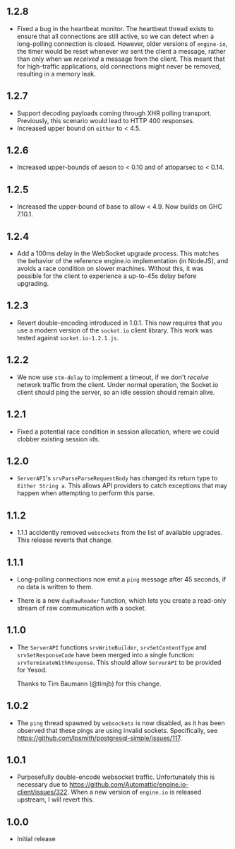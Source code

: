 ## 1.2.8

* Fixed a bug in the heartbeat monitor. The heartbeat thread exists to ensure
  that all connections are still active, so we can detect when a long-polling
  connection is closed. However, older versions of `engine-io`, the timer would
  be reset whenever *we* sent the client a message, rather than only when we
  *received* a message from the client. This meant that for high-traffic
  applications, old connections might never be removed, resulting in a memory
  leak.

## 1.2.7

* Support decoding payloads coming through XHR polling transport.
  Previously, this scenario would lead to HTTP 400 responses.
* Increased upper bound on `either` to < 4.5.

## 1.2.6

* Increased upper-bounds of aeson to < 0.10 and of attoparsec to < 0.14.

## 1.2.5

* Increased the upper-bound of base to allow < 4.9. Now builds on
  GHC 7.10.1.

## 1.2.4

* Add a 100ms delay in the WebSocket upgrade process. This matches the
  behavior of the reference engine.io implementation (in NodeJS), and
  avoids a race condition on slower machines. Without this, it was
  possible for the client to experience a up-to-45s delay before
  upgrading.

## 1.2.3

* Revert double-encoding introduced in 1.0.1. This now requires that you
  use a modern version of the `socket.io` client library. This work was
  tested against `socket.io-1.2.1.js`.

## 1.2.2

* We now use `stm-delay` to implement a timeout, if we don't *receive*
  network traffic from the client. Under normal operation, the Socket.io
  client should ping the server, so an idle session should remain alive.

## 1.2.1

* Fixed a potential race condition in session allocation, where we could
  clobber existing session ids.

## 1.2.0

* `ServerAPI`'s `srvParseParseRequestBody` has changed its return type to
  `Either String a`. This allows API providers to catch exceptions that may
  happen when attempting to perform this parse.

## 1.1.2

* 1.1.1 accidently removed `websockets` from the list of available upgrades.
  This release reverts that change.

## 1.1.1

* Long-polling connections now emit a `ping` message after 45 seconds, if no
  data is written to them.

* There is a new `dupRawReader` function, which lets you create a read-only
  stream of raw communication with a socket.

## 1.1.0

* The `ServerAPI` functions `srvWriteBuilder`, `srvSetContentType` and
  `srvSetResponseCode` have been merged into a single function:
  `srvTerminateWithResponse`. This should allow `ServerAPI` to be provided for
  Yesod.

  Thanks to Tim Baumann (@timjb) for this change.

## 1.0.2

* The `ping` thread spawned by `websockets` is now disabled, as it has been
  observed that these pings are using invalid sockets. Specifically, see
  https://github.com/lpsmith/postgresql-simple/issues/117.

## 1.0.1

* Purposefully double-encode websocket traffic. Unfortunately this is necessary
  due to https://github.com/Automattic/engine.io-client/issues/322. When a new
  version of `engine.io` is released upstream, I will revert this.

## 1.0.0

* Initial release
